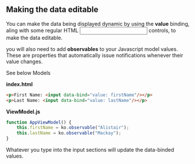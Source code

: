 ## Making the data editable
You can make the data being displayed dynamic by using the **value** binding, aling with some regular HTML **<input>** controls, to make the data editable.

you will also need to add **observables** to your Javascript model values.  These are properties that automatically issue notifications whenever their value changes.

See below Models

**index.html**
```html
<p>First Name: <input data-bind="value: firstName"/></p>
<p>Last Name: <input data-bind="value: lastName"/></p>
```

**ViewModel.js**
```javascript
function AppViewModel() {
    this.firstName = ko.observable("Alistair");
    this.lastName = ko.observable("Mackay");
}
```
Whatever you type into the input sections will update the data-binded values.